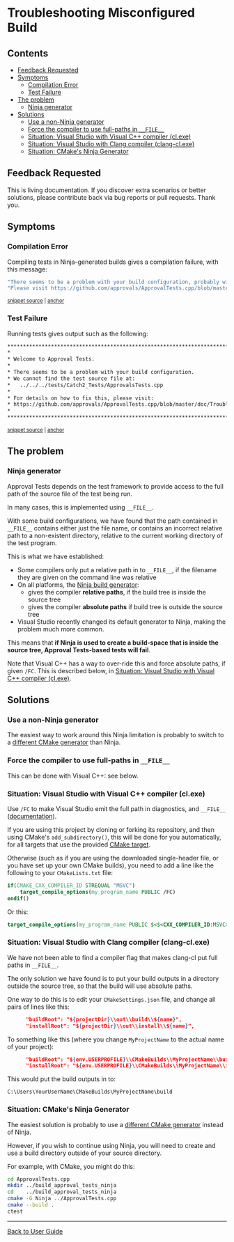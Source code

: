 <!--
GENERATED FILE - DO NOT EDIT
This file was generated by [MarkdownSnippets](https://github.com/SimonCropp/MarkdownSnippets).
Source File: /doc/mdsource/TroubleshootingMisconfiguredBuild.source.md
To change this file edit the source file and then execute ./run_markdown_templates.sh.
-->

<a id="top"></a>

# Troubleshooting Misconfigured Build

<!-- toc -->
## Contents

  * [Feedback Requested](#feedback-requested)
  * [Symptoms](#symptoms)
    * [Compilation Error](#compilation-error)
    * [Test Failure](#test-failure)
  * [The problem](#the-problem)
    * [Ninja generator](#ninja-generator)
  * [Solutions](#solutions)
    * [Use a non-Ninja generator](#use-a-non-ninja-generator)
    * [Force the compiler to use full-paths in `__FILE__`](#force-the-compiler-to-use-full-paths-in-__file__)
    * [Situation: Visual Studio with Visual C++ compiler (cl.exe)](#situation-visual-studio-with-visual-c-compiler-clexe)
    * [Situation: Visual Studio with Clang compiler (clang-cl.exe)](#situation-visual-studio-with-clang-compiler-clang-clexe)
    * [Situation: CMake's Ninja Generator](#situation-cmakes-ninja-generator)<!-- endtoc -->

## Feedback Requested

This is living documentation. If you discover extra scenarios or better solutions, please contribute back via bug reports or pull requests. Thank you. 

## Symptoms

### Compilation Error

Compiling tests in Ninja-generated builds gives a compilation failure, with this message:

<!-- snippet: compiler_error_for_misconfigured_build -->
<a id='snippet-compiler_error_for_misconfigured_build'/></a>
```h
"There seems to be a problem with your build configuration, probably with Ninja. "
"Please visit https://github.com/approvals/ApprovalTests.cpp/blob/master/doc/TroubleshootingMisconfiguredBuild.md"
```
<sup><a href='/ApprovalTests/integrations/CheckFileMacroIsAbsolute.h#L14-L17' title='File snippet `compiler_error_for_misconfigured_build` was extracted from'>snippet source</a> | <a href='#snippet-compiler_error_for_misconfigured_build' title='Navigate to start of snippet `compiler_error_for_misconfigured_build`'>anchor</a></sup>
<!-- endsnippet -->

### Test Failure

Running tests gives output such as the following:

<!-- snippet: ForgottenToConfigure.HelpMessageForIncorrectBuildConfig.approved.txt -->
<a id='snippet-ForgottenToConfigure.HelpMessageForIncorrectBuildConfig.approved.txt'/></a>
```txt
************************************************************************************
*                                                                                  *
* Welcome to Approval Tests.
*
* There seems to be a problem with your build configuration.
* We cannot find the test source file at:
*   ../../../tests/Catch2_Tests/ApprovalsTests.cpp
*
* For details on how to fix this, please visit:
* https://github.com/approvals/ApprovalTests.cpp/blob/master/doc/TroubleshootingMisconfiguredBuild.md
*                                                                                  *
************************************************************************************
```
<sup><a href='/tests/DocTest_Tests/documentation/approval_tests/ForgottenToConfigure.HelpMessageForIncorrectBuildConfig.approved.txt#L1-L12' title='File snippet `ForgottenToConfigure.HelpMessageForIncorrectBuildConfig.approved.txt` was extracted from'>snippet source</a> | <a href='#snippet-ForgottenToConfigure.HelpMessageForIncorrectBuildConfig.approved.txt' title='Navigate to start of snippet `ForgottenToConfigure.HelpMessageForIncorrectBuildConfig.approved.txt`'>anchor</a></sup>
<!-- endsnippet -->

## The problem

### Ninja generator

Approval Tests depends on the test framework to provide access to the full path of the source file of the test being run.

In many cases, this is implemented using `__FILE__`.

With some build configurations, we have found that the path contained in `__FILE__` contains either just the file name, or contains an incorrect relative path to a non-existent directory, relative to the current working directory of the test program.

This is what we have established:

* Some compilers only put a relative path in to `__FILE__`, if the filename they are given on the command line was relative
* On all platforms, the [Ninja build generator](https://ninja-build.org):
  * gives the compiler **relative paths**, if the build tree is inside the source tree
  * gives the compiler **absolute paths** if build tree is outside the source tree
* Visual Studio recently changed its default generator to Ninja, making the problem much more common.

This means that **if Ninja is used to create a build-space that is inside the source tree, Approval Tests-based tests will fail**.

Note that Visual C++ has a way to over-ride this and force absolute paths, if given `/FC`. This is described below, in [Situation: Visual Studio with Visual C++ compiler (cl.exe)](/doc/TroubleshootingMisconfiguredBuild.md#situation-visual-studio-with-visual-c-compiler-clexe).

## Solutions

### Use a non-Ninja generator

The easiest way to work around this Ninja limitation is probably to switch to a [different CMake generator](https://cmake.org/cmake/help/latest/manual/cmake-generators.7.html) than Ninja.

### Force the compiler to use full-paths in `__FILE__`

This can be done with Visual C++: see below.

### Situation: Visual Studio with Visual C++ compiler (cl.exe)

Use `/FC` to make Visual Studio emit the full path in diagnostics, and `__FILE__` ([documentation](https://docs.microsoft.com/en-us/cpp/build/reference/fc-full-path-of-source-code-file-in-diagnostics?view=vs-2019)).

If you are using this project by cloning or forking its repository, and then using CMake's `add_subdirectory()`, this will be done for you automatically, for all targets that use the provided [CMake target](/doc/CMakeIntegration.md#cmake-target).

Otherwise (such as if you are using the downloaded single-header file, or you have set up your own CMake builds), you need to add a line like the following to your `CMakeLists.txt` file:

```cmake
if(CMAKE_CXX_COMPILER_ID STREQUAL "MSVC")
    target_compile_options(my_program_name PUBLIC /FC)
endif()
```

Or this:

```cmake
target_compile_options(my_program_name PUBLIC $<$<CXX_COMPILER_ID:MSVC>:/FC>)
```

### Situation: Visual Studio with Clang compiler (clang-cl.exe)

We have not been able to find a compiler flag that makes clang-cl put full paths in `__FILE__`.

The only solution we have found is to put your build outputs in a directory outside the source tree, so that the build will use absolute paths.

One way to do this is to edit your `CMakeSettings.json` file, and change all pairs of lines like this:

```json
      "buildRoot": "${projectDir}\\out\\build\\${name}",
      "installRoot": "${projectDir}\\out\\install\\${name}",
```

To something like this (where you change `MyProjectName` to the actual name of your project):

```json
      "buildRoot": "${env.USERPROFILE}\\CMakeBuilds\\MyProjectName\\build\\${name}",
      "installRoot": "${env.USERPROFILE}\\CMakeBuilds\\MyProjectName\\install\\${name}",
```

This would put the build outputs in to:

`C:\Users\YourUserName\CMakeBuilds\MyProjectName\build`

### Situation: CMake's Ninja Generator

The easiest solution is probably to use a [different CMake generator](https://cmake.org/cmake/help/latest/manual/cmake-generators.7.html) instead of Ninja.

However, if you wish to continue using Ninja, you will need to create and use a build directory outside of your source directory. 

For example, with CMake, you might do this:

```bash
cd ApprovalTests.cpp
mkdir ../build_approval_tests_ninja
cd    ../build_approval_tests_ninja
cmake -G Ninja ../ApprovalTests.cpp
cmake --build .
ctest
``` 

---

[Back to User Guide](/doc/README.md#top)
